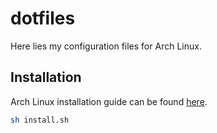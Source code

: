 # dotfiles

Here lies my configuration files for Arch Linux.

## Installation

Arch Linux installation guide can be found [here](https://github.com/winstxnhdw/winstxnhdw/blob/master/dotfiles/Arch%20Install%20Guide.md).

```bash
sh install.sh
```